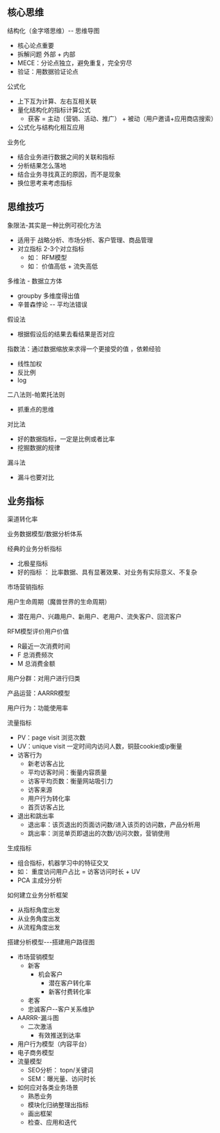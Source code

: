 ## 核心思维

结构化（金字塔思维）-- 思维导图

- 核心论点重要
- 拆解问题 外部 + 内部
- MECE：分论点独立，避免重复，完全穷尽
- 验证：用数据验证论点

公式化

- 上下互为计算、左右互相关联
- 量化结构化的指标计算公式
  - 获客 = 主动（营销、活动、推广） + 被动（用户邀请+应用商店搜索）
- 公式化与结构化相互应用

业务化

- 结合业务进行数据之间的关联和指标
- 分析结果怎么落地
- 结合业务寻找真正的原因，而不是现象
- 换位思考来考虑指标

## 思维技巧

象限法-其实是一种比例可视化方法

- 适用于 战略分析、市场分析、客户管理、商品管理
- 对立指标 2-3个对立指标
  - 如： RFM模型
  - 如： 价值高低 + 流失高低

多维法 - 数据立方体

- groupby 多维度得出值
- 辛普森悖论 -- 平均法错误

假设法

- 根据假设后的结果去看结果是否对应

指数法：通过数据缩放来求得一个更接受的值 ，依赖经验

- 线性加权
- 反比例
- log

二八法则-帕累托法则

- 抓重点的思维

对比法

- 好的数据指标，一定是比例或者比率
- 挖掘数据的规律

漏斗法

- 漏斗也要对比



## 业务指标

渠道转化率

业务数据模型/数据分析体系

经典的业务分析指标

- 北极星指标
- 好的指标 ： 比率数据、具有显著效果、对业务有实际意义、不复杂

市场营销指标

用户生命周期（魔兽世界的生命周期）

- 潜在用户、兴趣用户、新用户、老用户、流失客户、回流客户

RFM模型评价用户价值

- R最近一次消费时间
- F 总消费频次
- M 总消费金额

用户分群：对用户进行归类

产品运营：AARRR模型

用户行为：功能使用率

流量指标

- PV：page visit 浏览次数
- UV：unique visit 一定时间内访问人数，铜鼓cookie或ip衡量
- 访客行为
  - 新老访客占比
  - 平均访客时间：衡量内容质量
  - 访客平均页数：衡量网站吸引力
  - 访客来源
  - 用户行为转化率
  - 首页访客占比
- 退出和跳出率
  - 退出率：该页退出的页面访问数/进入该页的访问数，产品分析用
  - 跳出率：浏览单页即退出的次数/访问次数，营销使用

生成指标

- 组合指标，机器学习中的特征交叉
- 如： 重度访问用户占比 = 访客访问时长 + UV
- PCA 主成分分析

如何建立业务分析框架

- 从指标角度出发
- 从业务角度出发
- 从流程角度出发

搭建分析模型---搭建用户路径图

- 市场营销模型
  - 新客
    - 机会客户
      - 潜在客户转化率
      - 新客付费转化率
  - 老客
  - 忠诚客户--客户关系维护
- AARRR-漏斗图
  - 二次激活
    - 有效推送到达率
- 用户行为模型（内容平台）
- 电子商务模型
- 流量模型
  - SEO分析： topn/关键词
  - SEM：曝光量、访问时长
- 如何应对各类业务场景
  - 熟悉业务
  - 模块化归纳整理出指标
  - 画出框架
  - 检查、应用和迭代